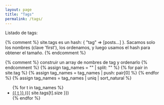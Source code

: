 ```yaml
---
layout: page
title: "Tags"
permalink: /tags/
---
```


Listado de tags:

{% comment %}
site.tags es un hash: { "tag" => [posts...] }.
Sacamos solo los nombres (clave 'first'), los ordenamos, y luego usamos el hash
para obtener el tamaño.
{% endcomment %}

{% comment %} construir un array de nombres de tag y ordenarlo {% endcomment %}
{% assign tag_names = "" | split: "" %}
{% for pair in site.tag %}
  {% assign tag_names = tag_names | push: pair[0] %}
{% endfor %}
{% assign tag_names = tag_names | uniq | sort_natural %}

<ul class="tag-cloud">
  {% for t in tag_names %}
    <li>
      <a href="{{ '/tag/' | append: t | slugify | append: '/' | relative_url }}">
        {{ t }}
      </a>
      ({{ site.tags[t].size }})
    </li>
  {% endfor %}
</ul>



